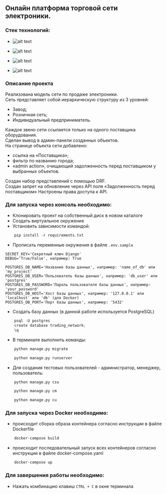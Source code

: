 ## Онлайн платформа торговой сети электроники.

### Стек технологий:

 - ![alt text](https://img.shields.io/badge/Python-3.11.5-grey?style=plastic&logo=python&logoColor=white&labelColor=%233776AB)

 - ![alt text](https://img.shields.io/badge/Django-5.0-grey?style=plastic&logo=django&logoColor=white&labelColor=%23092E20)

 - ![alt text](https://img.shields.io/badge/REST_Framework-3.14.0-grey?style=plastic&logo=django&logoColor=white&labelColor=%23092E20)

 - ![alt text](https://img.shields.io/badge/PostgreSQL-16.0-grey?style=plastic&logo=postgresql&logoColor=white&labelColor=%234169E1)



[//]: # ( - ![alt text]&#40;https://img.shields.io/badge/Python-3.11.5-%233776AB?style=plastic&logo=python&logoColor=%233776AB&labelColor=grey&#41;)

[//]: # ( - ![alt text]&#40;https://img.shields.io/badge/Django-5.0-%23092E20?style=plastic&logo=django&logoColor=%23092E20&labelColor=slategrey&#41;)

[//]: # ( - ![alt text]&#40;https://img.shields.io/badge/REST_Framework-3.14.0-%23092E20?style=plastic&logo=django&logoColor=%23092E20&labelColor=slategrey&#41;)

[//]: # ( - ![alt text]&#40;https://img.shields.io/badge/PostgreSQL-15.3-%234169E1?style=plastic&logo=postgresql&logoColor=deepskyblue&labelColor=grey&#41;)

### Описание проекта
Реализована модель сети по продаже электроники.  
Сеть представляет собой иерархическую структуру из 3 уровней:  
 - Завод;  
 - Розничная сеть;  
 - Индивидуальный предприниматель.

Каждое звено сети ссылается только на одного поставщика оборудования.  
Сделан вывод в админ-панели созданных объектов.  
На странице объекта сети добавлено:
 - ссылка на «Поставщика»;
 - фильтр по названию города;
 - «admin action», очищающий задолженность перед поставщиком у выбранных объектов.

Создан набор представлений с помощью DRF.  
Создан запрет на обновление через API поля «Задолженность перед поставщиком»
Настроены права доступа к API.

### Для запуска через консоль необходимо:

 - Клонировать проект на собственный диск в новом каталоге
 - Создать виртуальное окружение
 - Установить зависимости командой:
```python
    pip install -r requirements.txt
```
 - Прописать переменные окружения в файле `.env.sample`
```dotenv
SECRET_KEY='Секретный ключ Django'
DEBUG='True/False', например: True

POSTGRES_DB_NAME='Название базы данных', например: 'name_of_db' или 'my_project'
POSTGRES_DB_USER='Пользователь базы данных', например: 'db_user' или 'postgres'
POSTGRES_DB_PASSWORD='Пароль пользователя базы данных', например: 'your_password'
POSTGRES_DB_HOST='Хост базы данных', например: '127.0.0.1' или 'localhost' или 'db' (для Docker)
POSTGRES_DB_PORT='Порт базы данных', например: '5432'
```
 - Создать базу данных (в данной работе используется PostgreSQL)
```python
    psql -U postgres
    create database trading_network;
    \q
```
 - В терминале выполнить команды:
```python
    python manage.py migrate
```
```python
    python manage.py runserver
```

 - Для создания тестовых пользователей - администратор, менеджер, пользователь:
```python
    python manage.py csu
```
```python
    python manage.py cm
```
```python
    python manage.py cu
```

### Для запуска через Docker необходимо:

 - происходит сборка образа контейнера согласно инструкции в файле Dockerfile
```python
    docker-compose build
```
 - происходит последовательный запуск всех контейнеров согласно инструкции в файле docker-compose.yaml
```python
    docker-compose up
```

### Для завершения работы необходимо:

 - Нажать комбинацию клавиш `CTRL + C` в окне терминала
